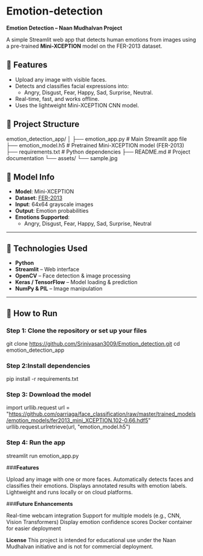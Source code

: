 # Emotion-detection
**Emotion Detection – Naan Mudhalvan Project**

A simple Streamlit web app that detects human emotions from images using a pre-trained **Mini-XCEPTION** model on the FER-2013 dataset.

## 🚀 Features

- Upload any image with visible faces.
- Detects and classifies facial expressions into:
  - Angry, Disgust, Fear, Happy, Sad, Surprise, Neutral.
- Real-time, fast, and works offline.
- Uses the lightweight Mini-XCEPTION CNN model.

## 📁 Project Structure
emotion_detection_app/
│
├── emotion_app.py               # Main Streamlit app file
├── emotion_model.h5             # Pretrained Mini-XCEPTION model (FER-2013)
├── requirements.txt             # Python dependencies
├── README.md                    # Project documentation
└── assets/
    └── sample.jpg   
    
## 🧠 Model Info

- **Model**: Mini-XCEPTION
- **Dataset**: [FER-2013](https://www.kaggle.com/datasets/msambare/fer2013)
- **Input**: 64x64 grayscale images
- **Output**: Emotion probabilities
- **Emotions Supported**:
  - Angry, Disgust, Fear, Happy, Sad, Surprise, Neutral

---

## 🔧 Technologies Used

- **Python**
- **Streamlit** – Web interface
- **OpenCV** – Face detection & image processing
- **Keras / TensorFlow** – Model loading & prediction
- **NumPy & PIL** – Image manipulation

---

## 🚀 How to Run

### Step 1: Clone the repository or set up your files
  git clone https://github.com/Srinivasan3009/Emotion_detection.git
  cd emotion_detection_app
### Step 2:Install dependencies
  pip install -r requirements.txt
### Step 3: Download the model
  import urllib.request
  url = "https://github.com/oarriaga/face_classification/raw/master/trained_models/emotion_models/fer2013_mini_XCEPTION.102-0.66.hdf5"
  urllib.request.urlretrieve(url, "emotion_model.h5")
### Step 4: Run the app
  streamlit run emotion_app.py

 ###**Features**
 
Upload any image with one or more faces.
Automatically detects faces and classifies their emotions.
Displays annotated results with emotion labels.
Lightweight and runs locally or on cloud platforms.

###**Future Enhancements**

Real-time webcam integration
Support for multiple models (e.g., CNN, Vision Transformers)
Display emotion confidence scores
Docker container for easier deployment

**License**
This project is intended for educational use under the Naan Mudhalvan initiative and is not for commercial deployment.

